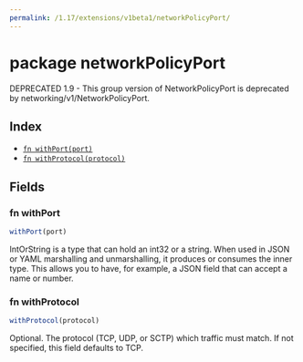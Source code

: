 ```yaml
---
permalink: /1.17/extensions/v1beta1/networkPolicyPort/
---
```


# package networkPolicyPort

DEPRECATED 1.9 - This group version of NetworkPolicyPort is deprecated by networking/v1/NetworkPolicyPort.

## Index

* [`fn withPort(port)`](#fn-withport)
* [`fn withProtocol(protocol)`](#fn-withprotocol)

## Fields

### fn withPort

```ts
withPort(port)
```

IntOrString is a type that can hold an int32 or a string.  When used in JSON or YAML marshalling and unmarshalling, it produces or consumes the inner type.  This allows you to have, for example, a JSON field that can accept a name or number.

### fn withProtocol

```ts
withProtocol(protocol)
```

Optional.  The protocol (TCP, UDP, or SCTP) which traffic must match. If not specified, this field defaults to TCP.